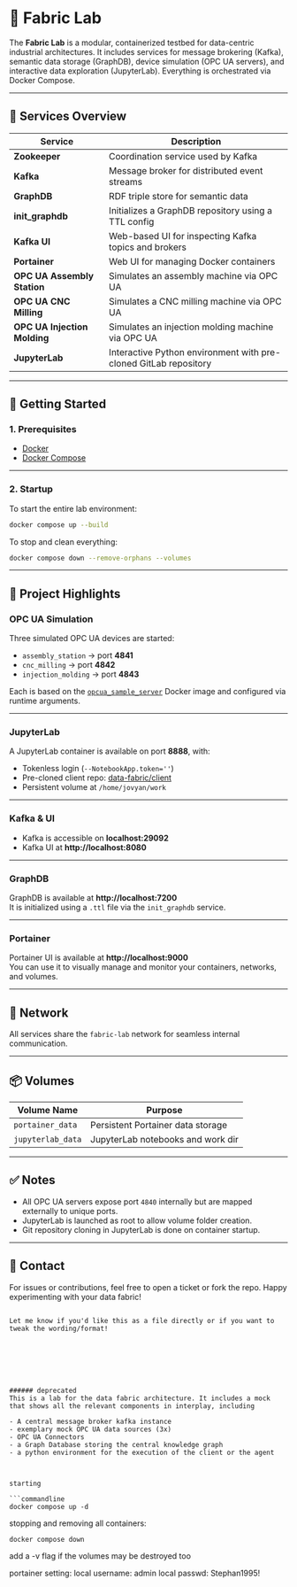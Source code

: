 
# 🧠 Fabric Lab

The **Fabric Lab** is a modular, containerized testbed for data-centric industrial architectures. It includes services for message brokering (Kafka), semantic data storage (GraphDB), device simulation (OPC UA servers), and interactive data exploration (JupyterLab). Everything is orchestrated via Docker Compose.

---

## 🔧 Services Overview

| Service                        | Description                                                                 |
|-------------------------------|-----------------------------------------------------------------------------|
| **Zookeeper**                 | Coordination service used by Kafka                                          |
| **Kafka**                     | Message broker for distributed event streams                               |
| **GraphDB**                   | RDF triple store for semantic data                                         |
| **init_graphdb**              | Initializes a GraphDB repository using a TTL config                        |
| **Kafka UI**                  | Web-based UI for inspecting Kafka topics and brokers                        |
| **Portainer**                 | Web UI for managing Docker containers                                       |
| **OPC UA Assembly Station**   | Simulates an assembly machine via OPC UA                                   |
| **OPC UA CNC Milling**        | Simulates a CNC milling machine via OPC UA                                 |
| **OPC UA Injection Molding**  | Simulates an injection molding machine via OPC UA                          |
| **JupyterLab**                | Interactive Python environment with pre-cloned GitLab repository            |

---

## 🚀 Getting Started

### 1. Prerequisites
- [Docker](https://www.docker.com/get-started)
- [Docker Compose](https://docs.docker.com/compose/)

---

### 2. Startup

To start the entire lab environment:

```bash
docker compose up --build
```

To stop and clean everything:

```bash
docker compose down --remove-orphans --volumes
```

---

## 📂 Project Highlights

### OPC UA Simulation
Three simulated OPC UA devices are started:
- `assembly_station` → port **4841**
- `cnc_milling` → port **4842**
- `injection_molding` → port **4843**

Each is based on the [`opcua_sample_server`](https://hub.docker.com/r/stephantrattnig/opcua_sample_server) Docker image and configured via runtime arguments.

---

### JupyterLab

A JupyterLab container is available on port **8888**, with:
- Tokenless login (`--NotebookApp.token=''`)
- Pre-cloned client repo: [data-fabric/client](https://gitlab.lrz.de/data-fabric/client)
- Persistent volume at `/home/jovyan/work`

---

### Kafka & UI
- Kafka is accessible on **localhost:29092**
- Kafka UI at **http://localhost:8080**

---

### GraphDB

GraphDB is available at **http://localhost:7200**  
It is initialized using a `.ttl` file via the `init_graphdb` service.

---

### Portainer

Portainer UI is available at **http://localhost:9000**  
You can use it to visually manage and monitor your containers, networks, and volumes.

---

## 🧠 Network

All services share the `fabric-lab` network for seamless internal communication.

---

## 📦 Volumes

| Volume Name       | Purpose                            |
|-------------------|------------------------------------|
| `portainer_data`  | Persistent Portainer data storage  |
| `jupyterlab_data` | JupyterLab notebooks and work dir  |

---

## ✅ Notes
- All OPC UA servers expose port `4840` internally but are mapped externally to unique ports.
- JupyterLab is launched as root to allow volume folder creation.
- Git repository cloning in JupyterLab is done on container startup.

---

## 📮 Contact

For issues or contributions, feel free to open a ticket or fork the repo. Happy experimenting with your data fabric!
```

Let me know if you'd like this as a file directly or if you want to tweak the wording/format!







###### deprecated
This is a lab for the data fabric architecture. It includes a mock that shows all the relevant components in interplay, including

- A central message broker kafka instance
- exemplary mock OPC UA data sources (3x)
- OPC UA Connectors
- a Graph Database storing the central knowledge graph
- a python environment for the execution of the client or the agent



starting

```commandline
docker compose up -d
```

stopping and removing all containers:
```commandline
docker compose down
```
add a -v flag if the volumes may be destroyed too


portainer setting:
local username: admin
local passwd: Stephan1995!
